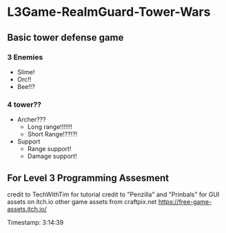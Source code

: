 # L3Game-RealmGuard-Tower-Wars
## Basic tower defense game
### 3 Enemies
- Slime!
- Orc!!
- Bee!!?
### 4 tower??
- Archer???
  - Long range!!!!!!!
  - Short Range!??!?!
- Support
  - Range support!
  - Damage support!
## For Level 3 Programming Assesment
credit to TechWithTim for tutorial 
credit to "Penzilla" and "Prinbals" for GUI assets on itch.io
other game assets from craftpix.net https://free-game-assets.itch.io/

Timestamp: 3:14:39
